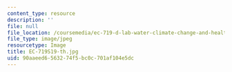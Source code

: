 ```yaml
---
content_type: resource
description: ''
file: null
file_location: /coursemedia/ec-719-d-lab-water-climate-change-and-health-spring-2019/90aaeed6563274f5bc0c701af104e5dc_EC-719S19-th.jpg
file_type: image/jpeg
resourcetype: Image
title: EC-719S19-th.jpg
uid: 90aaeed6-5632-74f5-bc0c-701af104e5dc
---
```

